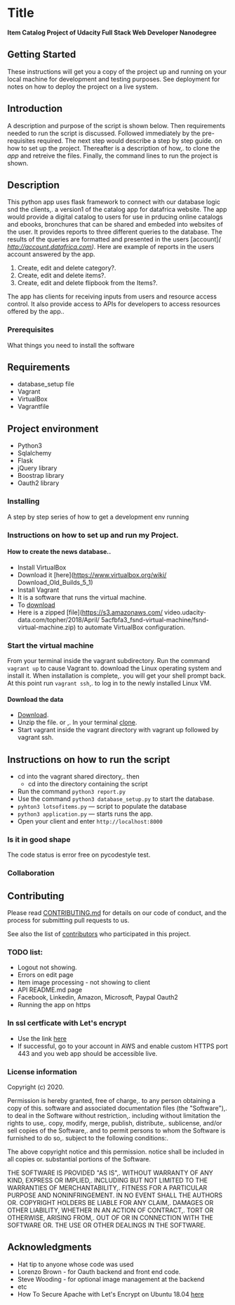 # Title

**Item Catalog Project of Udacity Full Stack Web Developer Nanodegree**


## Getting Started

These instructions will get you a copy of the project up and running on your local machine for development and testing purposes. See deployment for notes on how to deploy the project on a live system.



## Introduction
A description and purpose of the script is shown below.
Then requirements needed to run the script is discussed.
Followed immediately by the pre-requisites required.
The next step would describe a step by step guide.
on how to set up the project.
Thereafter is a description of how,.
to clone the _app_ and retreive the files.
Finally, the command lines to run the project is shown.

## Description
This python app uses flask framework to connect with our database logic snd the clients,.
a version1 of the catalog app for datafrica website.
The app would provide a digital catalog to users for use in prducing online catalogs and ebooks, bronchures that can be shared and embeded into websites of the user.
It provides reports to three different queries to the database.
The results of the queries are formatted and presented in the users [account]_( http://account.datafrica.com)_.
Here are example of reports in the users account answered by the app.
1. Create, edit and delete category?.
2. Create, edit and delete items?.
3. Create, edit and delete flipbook from the Items?.

The app has clients for receiving inputs from users and resource access control.
It also provide access to APIs for developers to access resources offered by the app..



### Prerequisites

What things you need to install the software

## Requirements
* database_setup file
* Vagrant
* VirtualBox
* Vagrantfile

## Project environment
* Python3
* Sqlalchemy
* Flask
* jQuery library
* Boostrap library
* Oauth2 library


### Installing

A step by step series of how to get a development env running

### Instructions on how to set up and run my Project.
#### How to create the news database..
* Install VirtualBox
 * Download it [here](https://www.virtualbox.org/wiki/
   Download_Old_Builds_5_1)
* Install Vagrant
 * It is a software that runs the virtual machine.
 * To [download](https://www.vagrantup.com/)
 * Here is a zipped [file](https://s3.amazonaws.com/
   video.udacity-data.com/topher/2018/April/
   5acfbfa3_fsnd-virtual-machine/fsnd-virtual-machine.zip)
   to automate VirtualBox configuration.

### Start the virtual machine
From your terminal inside the vagrant subdirectory.
Run the command ```vagrant up``` to cause Vagrant to.
download the Linux operating system and install it.
When installation is complete,.
you will get your shell prompt back.
At this point run ```vagrant ssh```,.
to log in to the newly installed Linux VM.

#### Download the data
* [Download](https://github.com/k0f1/Catalog-App.git).
* Unzip the file.
 or ,.
In your terminal [clone](https://github.com/k0f1/Catalog-App.git).
* Start vagrant inside the vagrant directory with vagrant up followed by vagrant ssh.



## Instructions on how to run the script
* cd into the vagrant shared directory,. then
  * cd into the directory containing the script
* Run the command ```python3 report.py```
* Use the command ```python3 database_setup.py``` to start the database.
* ```pyhton3 lotsofitems.py``` — script to populate the database
* ```python3 application.py``` — starts runs the app.
* Open your client and enter ```http://localhost:8000```


### Is it in good shape
The code status is error free on pycodestyle test.



### Collaboration


## Contributing

Please read [CONTRIBUTING.md](https://github.com/k0f1/Catalog-App.git/contributing.md) for details on our code of conduct, and the process for submitting pull requests to us.


See also the list of [contributors](https://github.com/k0f1/Catalog-App.git/contributors) who participated in this project.

### TODO list:
* Logout not showing.
* Errors on edit page
* Item image processing - not showing to client
* API README.md page
* Facebook, Linkedin, Amazon, Microsoft, Paypal Oauth2
* Running the app on https

### In ssl certficate with Let's encrypt
* Use the link [here](https://www.digitalocean.com/community/tutorials/how-to-secure-apache-with-let-s-encrypt-on-ubuntu-18-04)
* If successful, go to your account in AWS and enable custom HTTPS port 443 and you web app should be accessible live.



### License information
Copyright (c) 2020.

Permission is hereby granted, free of charge,.
to any person obtaining a copy of this.
software and associated documentation files (the "Software"),.
to deal in the Software without restriction,.
including without limitation the rights to use,.
copy, modify, merge, publish, distribute,.
sublicense, and/or sell copies of the Software,.
and to permit persons to whom the Software is furnished to do so,.
subject to the following conditions:.

The above copyright notice and this permission.
notice shall be included in all copies or.
substantial portions of the Software.

THE SOFTWARE IS PROVIDED "AS IS",.
WITHOUT WARRANTY OF ANY KIND, EXPRESS OR IMPLIED,.
INCLUDING BUT NOT LIMITED TO THE WARRANTIES OF MERCHANTABILITY,.
FITNESS FOR A PARTICULAR PURPOSE AND NONINFRINGEMENT.
IN NO EVENT SHALL THE AUTHORS OR.
COPYRIGHT HOLDERS BE LIABLE FOR ANY CLAIM,.
DAMAGES OR OTHER LIABILITY, WHETHER IN AN ACTION OF CONTRACT,.
TORT OR OTHERWISE, ARISING FROM,.
OUT OF OR IN CONNECTION WITH THE SOFTWARE OR.
THE USE OR OTHER DEALINGS IN THE SOFTWARE.


## Acknowledgments

* Hat tip to anyone whose code was used
* Lorenzo Brown - for Oauth backend and front end code.
* Steve Wooding - for optional image management at the backend
* etc
* How To Secure Apache with Let's Encrypt on Ubuntu 18.04 [here](https://www.digitalocean.com/community/tutorials/how-to-secure-apache-with-let-s-encrypt-on-ubuntu-18-04)
